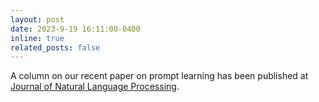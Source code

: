 ```yaml
---
layout: post
date: 2023-9-19 16:11:00-0400
inline: true
related_posts: false
---
```


A column on our recent paper on prompt learning has been published at [Journal of Natural Language Processing](https://www.jstage.jst.go.jp/article/jnlp/30/3/30_1110/_article/-char/en).
